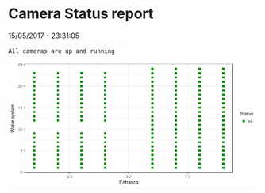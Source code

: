 Camera Status report
================
15/05/2017 - 23:31:05

    All cameras are up and running

![](camreport_files/figure-markdown_github/unnamed-chunk-2-1.png)
